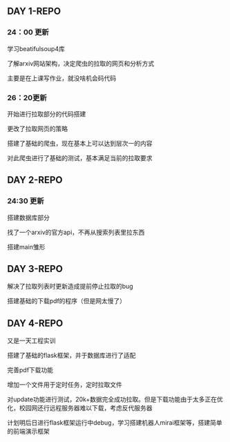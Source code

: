 ## DAY 1-REPO

### 24：00 更新

学习beatifulsoup4库

了解arxiv网站架构，决定爬虫的拉取的网页和分析方式

主要是在上课写作业，就没啥机会码代码

### 26：20更新

开始进行拉取部分的代码搭建

更改了拉取网页的策略

搭建了基础的爬虫，现在基本上可以达到层次一的内容

对此爬虫进行了基础的测试，基本满足当前的拉取要求

## DAY 2-REPO

### 24:30 更新

搭建数据库部分

找了一个arxiv的官方api，不再从搜索列表里拉东西

搭建main雏形

## DAY 3-REPO

解决了拉取列表时更新造成提前停止拉取的bug

搭建基础的下载pdf的程序（但是网太慢了）

## DAY 4-REPO

又是一天工程实训

搭建了基础的flask框架，并于数据库进行了适配

完善pdf下载功能

增加一个文件用于定时任务，定时拉取文件

对update功能进行测试，20k+数据完全成功拉取。但是下载功能由于太多正在优化，校园网还行远程服务器难以下载，考虑反代服务器

计划明后日进行flask框架运行中debug，学习搭建机器人mirai框架等，搭建简单的前端演示框架
